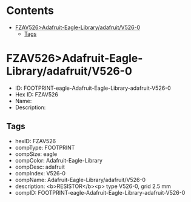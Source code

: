 



Contents
========

* [FZAV526>Adafruit-Eagle-Library/adafruit/V526-0](#fzav526adafruit-eagle-libraryadafruitv526-0)
	* [Tags](#tags)

# FZAV526>Adafruit-Eagle-Library/adafruit/V526-0

- ID: FOOTPRINT-eagle-Adafruit-Eagle-Library-adafruit-V526-0
- Hex ID: FZAV526
- Name: 
- Description: 

## Tags

- hexID: FZAV526
- oompType: FOOTPRINT
- oompSize: eagle
- oompColor: Adafruit-Eagle-Library
- oompDesc: adafruit
- oompIndex: V526-0
- oompName: Adafruit-Eagle-Library/adafruit/V526-0
- description: &lt;b&gt;RESISTOR&lt;/b&gt;&lt;p&gt;
type V526-0, grid 2.5 mm
- oompID: FOOTPRINT-eagle-Adafruit-Eagle-Library-adafruit-V526-0
